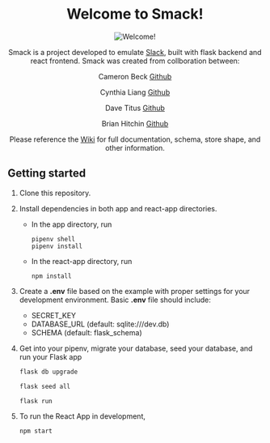 <h1 style="text-align: center;"> Welcome to Smack!</h1>

<p align="center">
   <img src="https://user-images.githubusercontent.com/63670745/232160890-e8312f62-b8a2-47c3-9be1-c45e0c73f34e.png" alt="Welcome!")
</p>

<p align="center">
Smack is a project developed to emulate <a href="https://slack.com">Slack</a>, built with flask backend and react frontend.
Smack was created from collboration between:
</p>

<p align="center">
Cameron Beck <a href="https://github.com/cbkinase">Github</a>
</p>

<p align="center">
Cynthia Liang <a href="https://github.com/cynthialiang00">Github</a>
</p>

<p align="center">
Dave Titus <a href="https://github.com/dtitus929">Github</a>
</p>

<p align="center">
Brian Hitchin <a href="https://github.com/brianhitchin">Github</a>
</p>

<p align="center">
Please reference the <a href="https://github.com/brianhitchin/wack/wiki">Wiki</a> for full documentation, schema, store shape, and other information. 
</p>

## Getting started

1. Clone this repository.

2. Install dependencies in both app and react-app directories.

   -  In the app directory, run
      ```
      pipenv shell
      pipenv install
      ```

   - In the react-app directory, run
      ```
      npm install
      ```
   
3. Create a **.env** file based on the example with proper settings for your development environment. Basic **.env** file should include:

   - SECRET_KEY
   - DATABASE_URL (default: sqlite:///dev.db)
   - SCHEMA (default: flask_schema)


4. Get into your pipenv, migrate your database, seed your database, and run your Flask app

   ```bash
   flask db upgrade
   ```

   ```bash
   flask seed all
   ```

   ```bash
   flask run
   ```

5. To run the React App in development, 

   ```bash
   npm start
   ```
